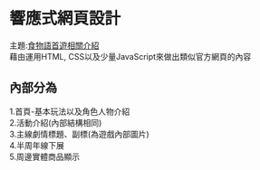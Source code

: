 # 響應式網頁設計
主題:[食物語首遊相關介紹](https://asriel0727.github.io/)    
藉由運用HTML, CSS以及少量JavaScript來做出類似官方網頁的內容  
## 內部分為
1.首頁-基本玩法以及角色人物介紹  
2.活動介紹(內部結構相同)  
3.主線劇情標題、副標(為遊戲內部圖片)  
4.半周年線下展  
5.周邊實體商品顯示  
